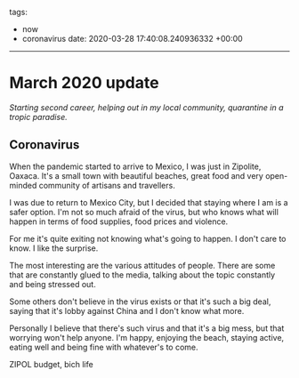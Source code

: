 tags:
- now
- coronavirus
date: 2020-03-28 17:40:08.240936332 +00:00

---

# March 2020 update

_Starting second career, helping out in my local community, quarantine in a tropic paradise._

## Coronavirus

When the pandemic started to arrive to Mexico, I was just in Zipolite, Oaxaca. It's a small town with beautiful beaches, great food and very open-minded community of artisans and travellers.

I was due to return to Mexico City, but I decided that staying where I am is a safer option. I'm not so much afraid of the virus, but who knows what will happen in terms of food supplies, food prices and violence.

For me it's quite exiting not knowing what's going to happen. I don't care to know. I like the surprise.

The most interesting are the various attitudes of people. There are some that are constantly glued to the media, talking about the topic constantly and being stressed out.

Some others don't believe in the virus exists or that it's such a big deal, saying that it's lobby against China and I don't know what more.

Personally I believe that there's such virus and that it's a big mess, but that worrying won't help anyone. I'm happy, enjoying the beach, staying active, eating well and being fine with whatever's to come.


ZIPOL budget, bich life
